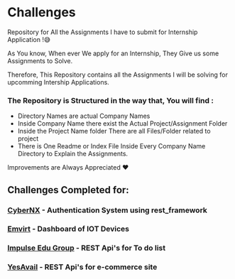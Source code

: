# Challenges
Repository for All the Assignments I have to submit for Internship Application !😅

As You know, When ever We apply for an Internship, 
They Give us some Assignments to Solve.

Therefore, This Repository contains all the Assignments I will be solving for upcomming Intership Applications.

### The Repository is Structured in the way that, You will find :
- Directory Names are actual Company Names
- Inside Company Name there exist the Actual Project/Assignment Folder 
- Inside the Project Name folder There are all Files/Folder related to project
- There is One Readme or Index File Inside Every Company Name Directory to Explain the Assignments.


Improvements are Always Appreciated ❤️

## Challenges Completed for:
### [CyberNX](/CyberNX) - Authentication System using rest_framework
### [Emvirt](/Emvirt) - Dashboard of IOT Devices
### [Impulse Edu Group](/Impulse_Edu_Group) - REST Api's for To do list
### [YesAvail](/YesAvail) - REST Api's for e-commerce site
